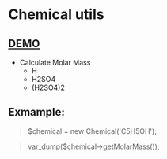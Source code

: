 # Chemical utils

[DEMO](http://chemical.orloffv.ru "Chemical DEMO")
---------------------------------------------------
- Calculate Molar Mass
	- H
	- H2SO4
	- (H2SO4)2
	
Exmample:
------------	
> $chemical = new Chemical('C5H5OH'); 

> var_dump($chemical->getMolarMass());
	
